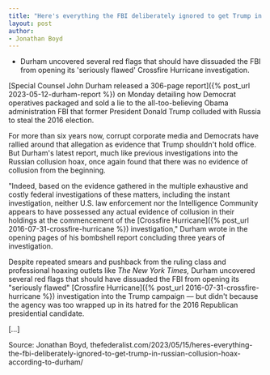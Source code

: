 ```yaml
---
title: "Here's everything the FBI deliberately ignored to get Trump in Russian collusion hoax, according to Durham"
layout: post
author:
- Jonathan Boyd
---
```


- Durham uncovered several red flags that should have dissuaded the FBI from opening its 'seriously flawed' Crossfire Hurricane investigation.

[Special Counsel John Durham released a 306-page report]({% post_url 2023-05-12-durham-report %}) on Monday detailing how Democrat operatives packaged and sold a lie to the all-too-believing Obama administration FBI that former President Donald Trump colluded with Russia to steal the 2016 election.

For more than six years now, corrupt corporate media and Democrats have rallied around that allegation as evidence that Trump shouldn't hold office. But Durham's latest report, much like previous investigations into the Russian collusion hoax, once again found that there was no evidence of collusion from the beginning.

"Indeed, based on the evidence gathered in the multiple exhaustive and costly federal investigations of these matters, including the instant investigation, neither U.S. law enforcement nor the Intelligence Community appears to have possessed any actual evidence of collusion in their holdings at the commencement of the [Crossfire Hurricane]({% post_url 2016-07-31-crossfire-hurricane %}) investigation," Durham wrote in the opening pages of his bombshell report concluding three years of investigation.

Despite repeated smears and pushback from the ruling class and professional hoaxing outlets like *The New York Times,* Durham uncovered several red flags that should have dissuaded the FBI from opening its "seriously flawed" [Crossfire Hurricane]({% post_url 2016-07-31-crossfire-hurricane %}) investigation into the Trump campaign — but didn't because the agency was too wrapped up in its hatred for the 2016 Republican presidential candidate.

[…]

Source: Jonathan Boyd, thefederalist.com/2023/05/15/heres-everything-the-fbi-deliberately-ignored-to-get-trump-in-russian-collusion-hoax-according-to-durham/
